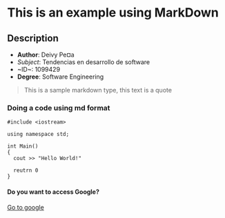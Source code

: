 # This is an example using MarkDown

## Description
* **Author**: Deivy Pe¤a
* *Subject*: Tendencias en desarrollo de software
* ~ID~: 1099429
* **Degree**: Software Engineering

> This is a sample markdown type, this text is a quote

### Doing a code using md format

```
#include <iostream>

using namespace std;

int Main()
{
  cout >> "Hello World!"
  
  reutrn 0
}
```
#### Do you want to access Google?

[Go to google](https://www.google.com)
